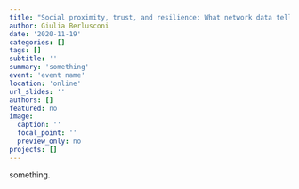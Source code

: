 ```yaml
---
title: "Social proximity, trust, and resilience: What network data tell us about drug markets and their enforcement"
author: Giulia Berlusconi
date: '2020-11-19'
categories: []
tags: []
subtitle: ''
summary: 'something'
event: 'event name'
location: 'online'
url_slides: ''
authors: []
featured: no
image:
  caption: ''
  focal_point: ''
  preview_only: no
projects: []
---
```


something.
